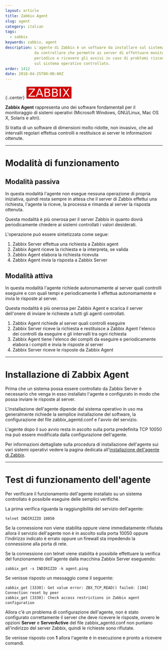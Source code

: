 ```yaml
---
layout: article
title: Zabbix Agent
slug: agent
category: italian
tags:
  - zabbix
keywords: zabbix, agent
description: L'agente di Zabbix è un software da installare sul sistema operativo
             da controllare che permette ai server di effettuare monitoraggio
             periodico e ricevere gli avvisi in caso di problemi riscontrati
             sul sistema operativo controllato.
order: 1412
date: 2018-04-25T00:00:00Z
---
```


{:.center}
![Zabbix logo](/resources/articles/zabbix/logo.png)

**Zabbix Agent** rappresenta uno dei software fondamentali per il monitoraggio
di sistemi operativi (Microsoft Windows, GNU/Linux, Mac OS X, Solaris e altri).

Si tratta di un software di dimensioni molto ridotte, non invasivo, che ad
intervalli regolari effettua controlli e restituisce ai server le informazioni
ottenute.

----
# Modalità di funzionamento

## Modalità passiva

In questa modalità l'agente non esegue nessuna operazione di propria iniziativa,
quindi resta sempre in attesa che il server di Zabbix effettui una richiesta,
l'agente la riceve, la processa e rimanda al server la risposta ottenuta.

Questa modalità è più onerosa per il server Zabbix in quanto dovrà periodicamente
chiedere ai sistemi controllati i valori desiderati.

L'operazione può essere sintetizzata come segue:

1. Zabbix Server effettua una richiesta a Zabbix agent
1. Zabbix Agent riceve la richiesta e la interpreta, se valida
1. Zabbix Agent elabora la richiesta ricevuta
1. Zabbix Agent invia la risposta a Zabbix Server

## Modalità attiva

In questa modalità l'agente richiede autonomamente al server quali controlli
eseguire e con quali tempi e periodicamente li effettua autonomamente e invia
le risposte al server.

Questa modalità è più onerosa per Zabbix Agent e scarica il server dell'onere di
inviare le richieste a tutti gli agenti controllati.

1. Zabbix Agent richiede al server quali controlli eseguire
1. Zabbix Server riceve la richiesta e restituisce a Zabbix Agent l'elenco dei
   controlli da eseguire e gli intervalli tra ogni richiesta
1. Zabbix Agent tiene l'elenco dei compiti da eseguire e periodicamente elabora
   i compiti e invia le risposte al server
1. Zabbix Server riceve le risposte da Zabbix Agent

----
# Installazione di Zabbix Agent

Prima che un sistema possa essere controllato da Zabbix Server è necessario che
venga in esso installato l'agente e configurato in modo che possa inviare le
risposte al server.

L'installazione dell'agente dipende dal sistema operativo in uso ma generalmente
richiede la semplice installazione del software, la configurazione del file
zabbix_agentd.conf e l'avvio del servizio.

L'agente dopo il suo avvio resta in ascolto sulla porta predefinita TCP 10050 ma
può essere modificata dalla configurazione dell'agente.

Per informazioni dettagliate sulla procedura di installazione dell'agente sui
vari sistemi operativi vedere la pagina dedicata all'[installazione dell'agente
di Zabbix][Zabbix Agent installation].

----
# Test di funzionamento dell'agente

Per verificare il funzionamento dell'agente installato su un sistema controllato
è possibile eseguire delle semplici verifiche.

La prima verifica riguarda la raggiungibilità del servizio dell'agente:

    telnet INDIRIZZO 10050

Se la connessione non viene stabilita oppure viene immediatamente rifiutata
allora il servizio dell'agente non è in ascolto sulla porta 10050 oppure
l'indirizzo indicato è errato oppure un firewall sta impedendo la connessione
alla porta di rete.

Se la connessione con telnet viene stabilita è possibile effettuare la verifica
del funzionamento dell'agente dalla macchina Zabbix Server eseguendo:

    zabbix_get -s INDIRIZZO -k agent.ping

Se venisse risposto un messaggio come il seguente:

    zabbix_get [3330]: Get value error: ZBX_TCP_READ() failed: [104] Connection reset by peer
    zabbix_get [3330]: Check access restrictions in Zabbix agent configuration

Allora c'è un problema di configurazione dell'agente, non è stato configurato
correttamente il server che deve ricevere le risposte, ovvero le opzioni
**Server** e **ServerActive** del file zabbix_agentd.conf non puntano all'indirizzo
del server Zabbix, quindi le richieste sono rifiutate.

Se venisse risposto con **1** allora l'agente è in esecuzione e pronto a
ricevere comandi.

[Zabbix Agent installation]: agent-installation.html
